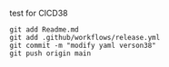 test for CICD38

```
git add Readme.md
git add .github/workflows/release.yml
git commit -m "modify yaml verson38"
git push origin main
```